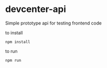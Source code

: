 # devcenter-api

Simple prototype api for testing frontend code

to install 

```
npm install
```

to run 

```
npm run
```
